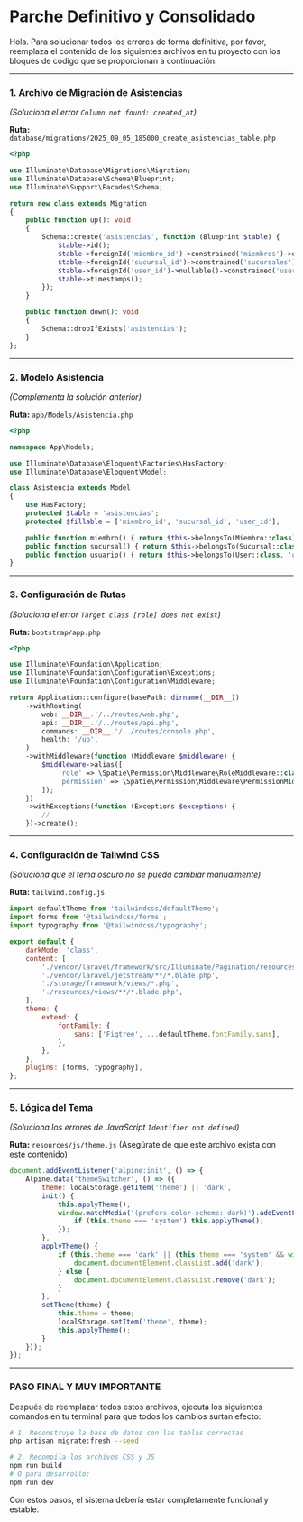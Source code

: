 # Parche Definitivo y Consolidado

Hola. Para solucionar todos los errores de forma definitiva, por favor, reemplaza el contenido de los siguientes archivos en tu proyecto con los bloques de código que se proporcionan a continuación.

---

### 1. Archivo de Migración de Asistencias
*(Soluciona el error `Column not found: created_at`)*

**Ruta:** `database/migrations/2025_09_05_185000_create_asistencias_table.php`
```php
<?php

use Illuminate\Database\Migrations\Migration;
use Illuminate\Database\Schema\Blueprint;
use Illuminate\Support\Facades\Schema;

return new class extends Migration
{
    public function up(): void
    {
        Schema::create('asistencias', function (Blueprint $table) {
            $table->id();
            $table->foreignId('miembro_id')->constrained('miembros')->onDelete('cascade');
            $table->foreignId('sucursal_id')->constrained('sucursales');
            $table->foreignId('user_id')->nullable()->constrained('users')->comment('Empleado que registró la entrada');
            $table->timestamps();
        });
    }

    public function down(): void
    {
        Schema::dropIfExists('asistencias');
    }
};
```

---

### 2. Modelo Asistencia
*(Complementa la solución anterior)*

**Ruta:** `app/Models/Asistencia.php`
```php
<?php

namespace App\Models;

use Illuminate\Database\Eloquent\Factories\HasFactory;
use Illuminate\Database\Eloquent\Model;

class Asistencia extends Model
{
    use HasFactory;
    protected $table = 'asistencias';
    protected $fillable = ['miembro_id', 'sucursal_id', 'user_id'];

    public function miembro() { return $this->belongsTo(Miembro::class); }
    public function sucursal() { return $this->belongsTo(Sucursal::class); }
    public function usuario() { return $this->belongsTo(User::class, 'user_id'); }
}
```

---

### 3. Configuración de Rutas
*(Soluciona el error `Target class [role] does not exist`)*

**Ruta:** `bootstrap/app.php`
```php
<?php

use Illuminate\Foundation\Application;
use Illuminate\Foundation\Configuration\Exceptions;
use Illuminate\Foundation\Configuration\Middleware;

return Application::configure(basePath: dirname(__DIR__))
    ->withRouting(
        web: __DIR__.'/../routes/web.php',
        api: __DIR__.'/../routes/api.php',
        commands: __DIR__.'/../routes/console.php',
        health: '/up',
    )
    ->withMiddleware(function (Middleware $middleware) {
        $middleware->alias([
            'role' => \Spatie\Permission\Middleware\RoleMiddleware::class,
            'permission' => \Spatie\Permission\Middleware\PermissionMiddleware::class,
        ]);
    })
    ->withExceptions(function (Exceptions $exceptions) {
        //
    })->create();
```

---

### 4. Configuración de Tailwind CSS
*(Soluciona que el tema oscuro no se pueda cambiar manualmente)*

**Ruta:** `tailwind.config.js`
```javascript
import defaultTheme from 'tailwindcss/defaultTheme';
import forms from '@tailwindcss/forms';
import typography from '@tailwindcss/typography';

export default {
    darkMode: 'class',
    content: [
        './vendor/laravel/framework/src/Illuminate/Pagination/resources/views/*.blade.php',
        './vendor/laravel/jetstream/**/*.blade.php',
        './storage/framework/views/*.php',
        './resources/views/**/*.blade.php',
    ],
    theme: {
        extend: {
            fontFamily: {
                sans: ['Figtree', ...defaultTheme.fontFamily.sans],
            },
        },
    },
    plugins: [forms, typography],
};
```

---

### 5. Lógica del Tema
*(Soluciona los errores de JavaScript `Identifier not defined`)*

**Ruta:** `resources/js/theme.js` (Asegúrate de que este archivo exista con este contenido)
```javascript
document.addEventListener('alpine:init', () => {
    Alpine.data('themeSwitcher', () => ({
        theme: localStorage.getItem('theme') || 'dark',
        init() {
            this.applyTheme();
            window.matchMedia('(prefers-color-scheme: dark)').addEventListener('change', () => {
                if (this.theme === 'system') this.applyTheme();
            });
        },
        applyTheme() {
            if (this.theme === 'dark' || (this.theme === 'system' && window.matchMedia('(prefers-color-scheme: dark)').matches)) {
                document.documentElement.classList.add('dark');
            } else {
                document.documentElement.classList.remove('dark');
            }
        },
        setTheme(theme) {
            this.theme = theme;
            localStorage.setItem('theme', theme);
            this.applyTheme();
        }
    }));
});
```

---

### PASO FINAL Y MUY IMPORTANTE

Después de reemplazar todos estos archivos, ejecuta los siguientes comandos en tu terminal para que todos los cambios surtan efecto:

```bash
# 1. Reconstruye la base de datos con las tablas correctas
php artisan migrate:fresh --seed

# 2. Recompila los archivos CSS y JS
npm run build
# O para desarrollo:
npm run dev
```

Con estos pasos, el sistema debería estar completamente funcional y estable.
